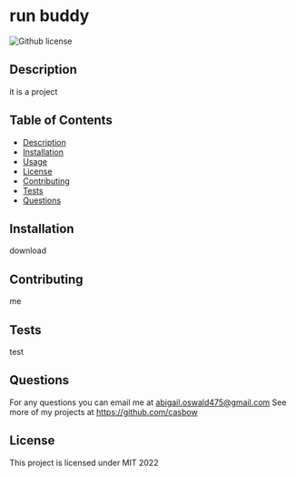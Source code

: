
  # run buddy
  ![Github license](http://img.shields.io/badge/license-MIT-blue.svg)

  ## Description
  it is a project
  
  ## Table of Contents
  * [Description](#description)
  * [Installation](#installation)
  * [Usage](#usage)
  * [License](#license)
  * [Contributing](#contributing)
  * [Tests](#tests)
  * [Questions](#questions) 

  ## Installation
  download

  ## Contributing
  me
  
  ## Tests
  test

  ## Questions
  For any questions you can email me at abigail.oswald475@gmail.com
  See more of my projects at https://github.com/casbow

  ## License 
  This project is licensed under MIT 2022
